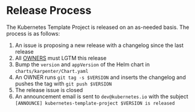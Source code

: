 # Release Process

The Kubernetes Template Project is released on an as-needed basis. The process is as follows:

1. An issue is proposing a new release with a changelog since the last release
2. All [OWNERS](OWNERS) must LGTM this release
3. Bump the `version` and `appVersion` of the Helm chart in `charts/karpenter/Chart.yaml`
4. An OWNER runs `git tag -s $VERSION` and inserts the changelog and pushes the tag with `git push $VERSION`
5. The release issue is closed
6. An announcement email is sent to `dev@kubernetes.io` with the subject `[ANNOUNCE] kubernetes-template-project $VERSION is released`

